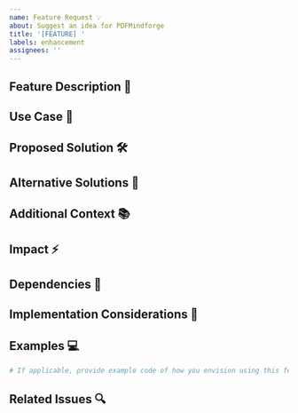 ```yaml
---
name: Feature Request 💡
about: Suggest an idea for PDFMindforge
title: '[FEATURE] '
labels: enhancement
assignees: ''
---
```


## Feature Description 📝
<!-- A clear and concise description of the feature you'd like -->

## Use Case 🎯
<!-- Describe the use case(s) that this feature would address -->

## Proposed Solution 🛠️
<!-- Describe how you think this could be implemented -->

## Alternative Solutions 🔄
<!-- Describe any alternative solutions or features you've considered -->

## Additional Context 📚
<!-- Add any other context, screenshots, or examples about the feature request -->

## Impact ⚡
<!-- How would this feature benefit PDFMindforge users? -->

## Dependencies 🔗
<!-- List any dependencies or requirements for this feature -->

## Implementation Considerations 🤔
<!-- Any technical considerations or challenges you foresee -->

## Examples 💻
```python
# If applicable, provide example code of how you envision using this feature
```

## Related Issues 🔍
<!-- Link any related issues or discussions -->
